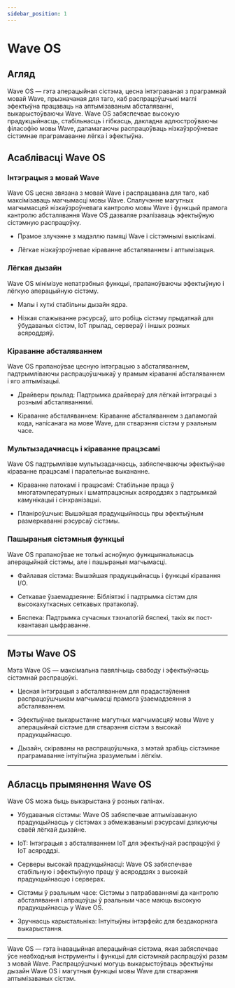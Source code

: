 ```yaml
---
sidebar_position: 1
---
```


# Wave OS

## Агляд
Wave OS — гэта аперацыйная сістэма, цесна інтэграваная з праграмнай мовай Wave, прызначаная для таго, каб распрацоўшчыкі маглі эфектыўна працаваць на аптымізаваным абсталяванні, выкарыстоўваючы Wave. Wave OS забяспечвае высокую прадукцыйнасць, стабільнасць і гібкасць, дакладна адлюстроўваючы філасофію мовы Wave, дапамагаючы распрацоўваць нізкаўзроўневае сістэмнае праграмаванне лёгка і эфектыўна.

## Асаблівасці Wave OS
### Інтэграцыя з мовай Wave
Wave OS цесна звязана з мовай Wave і распрацавана для таго, каб максімізаваць магчымасці мовы Wave. Спалучэнне магутных магчымасцей нізкаўзроўневага кантролю мовы Wave і функцый прамога кантролю абсталявання Wave OS дазваляе рэалізаваць эфектыўную сістэмную распрацоўку.

* Прамое злучэнне з мадэллю памяці Wave і сістэмнымі выклікамі.

* Лёгкае нізкаўзроўневае кіраванне абсталяваннем і аптымізацыя.

### Лёгкая дызайн
Wave OS мінімізуе непатрэбныя функцыі, прапаноўваючы эфектыўную і лёгкую аперацыйную сістэму.

* Малы і хуткі стабільны дызайн ядра.

* Нізкая спажыванне рэсурсаў, што робіць сістэму прыдатнай для ўбудаваных сістэм, IoT прылад, сервераў і іншых розных асяроддзяў.

### Кіраванне абсталяваннем
Wave OS прапаноўвае цесную інтэграцыю з абсталяваннем, падтрымліваючы распрацоўшчыкаў у прамым кіраванні абсталяваннем і яго аптымізацыі.

* Драйверы прылад: Падтрымка драйвераў для лёгкай інтэграцыі з рознымі абсталяваннямі.

* Кіраванне абсталяваннем: Кіраванне абсталяваннем з дапамогай кода, напісанага на мове Wave, для стварэння сістэм у рэальным часе.

### Мультызадачнасць і кіраванне працэсамі
Wave OS падтрымлівае мультызадачнасць, забяспечваючы эфектыўнае кіраванне працэсамі і паралельнае выкананне.

* Кіраванне патокамі і працэсамі: Стабільнае праца ў многатэмпературных і шматпрацэсных асяроддзях з падтрымкай камунікацыі і сінхранізацыі.

* Планіроўшчык: Вышэйшая прадукцыйнасць пры эфектыўным размеркаванні рэсурсаў сістэмы.

### Пашыраныя сістэмныя функцыі
Wave OS прапаноўвае не толькі асноўную функцыянальнасць аперацыйнай сістэмы, але і пашыраныя магчымасці.

* Файлавая сістэма: Вышэйшая прадукцыйнасць і функцыі кіравання I/O.

* Сеткавае ўзаемадзеянне: Бібліятэкі і падтрымка сістэм для высокахуткасных сеткавых пратаколаў.

* Бяспека: Падтрымка сучасных тэхналогій бяспекі, такіх як пост-квантавая шыфраванне.

---

## Мэты Wave OS
Мэта Wave OS — максімальна павялічыць свабоду і эфектыўнасць сістэмнай распрацоўкі.

* Цесная інтэграцыя з абсталяваннем для прадастаўлення распрацоўшчыкам магчымасці прамога ўзаемадзеяння з абсталяваннем.

* Эфектыўнае выкарыстанне магутных магчымасцяў мовы Wave у аперацыйнай сістэме для стварэння сістэм з высокай прадукцыйнасцю.

* Дызайн, скіраваны на распрацоўшчыка, з мэтай зрабіць сістэмнае праграмаванне інтуітыўна зразумелым і лёгкім.

---

## Абласць прымянення Wave OS
Wave OS можа быць выкарыстана ў розных галінах.

* Убудаваныя сістэмы: Wave OS забяспечвае аптымізаваную прадукцыйнасць у сістэмах з абмежаванымі рэсурсамі дзякуючы сваёй лёгкай дызайне.

* IoT: Інтэграцыя з абсталяваннем IoT для эфектыўнай распрацоўкі ў IoT асяроддзі.

* Серверы высокай прадукцыйнасці: Wave OS забяспечвае стабільную і эфектыўную працу ў асяроддзях з высокай прадукцыйнасцю і серверах.

* Сістэмы ў рэальным часе: Сістэмы з патрабаваннямі да кантролю абсталявання і апрацоўцы ў рэальным часе маюць высокую прадукцыйнасць у Wave OS.

* Зручнасць карыстальніка: Інтуітыўны інтэрфейс для бездакорнага выкарыстання.

---

Wave OS — гэта інавацыйная аперацыйная сістэма, якая забяспечвае ўсе неабходныя інструменты і функцыі для сістэмнай распрацоўкі разам з мовай Wave. Распрацоўшчыкі могуць выкарыстоўваць эфектыўны дызайн Wave OS і магутныя функцыі мовы Wave для стварэння аптымізаваных сістэм.
